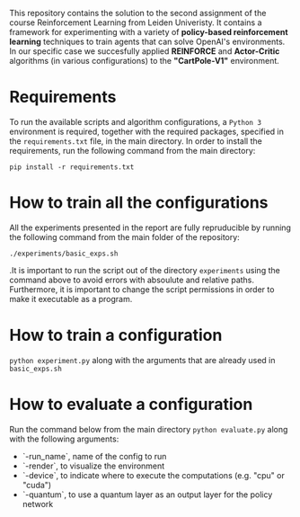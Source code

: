 This repository contains the solution to the second assignment of the course Reinforcement Learning from Leiden Univeristy. It contains a framework for experimenting with a variety of **policy-based reinforcement learning** techniques to train agents that can solve OpenAI's environments. In our specific case we succesfully applied **REINFORCE** and **Actor-Critic** algorithms (in various configurations) to the **"CartPole-V1"** environment.

# Requirements
 To run the available scripts and algorithm configurations, a `Python 3` environment is required, together with the required packages, specified in the `requirements.txt` file, in the main directory. In order to install the requirements, run the following command from the main directory: 
 
 ```
 pip install -r requirements.txt
 ````

# How to train all the configurations

All the experiments presented in the report are fully repruducible by running the following command from the main folder of the repository:

```
./experiments/basic_exps.sh
``` 
.It is important to run the script out of the directory `experiments` using the command above to avoid errors with absoulute and relative paths. 
Furthermore, it is important to change the script permissions in order to make it executable as a program.

# How to train a configuration
`python experiment.py`
along with the arguments that are already used in `basic_exps.sh`
# How to evaluate a configuration
Run the command below from the main directory
`python evaluate.py`
along with the following arguments:
<ul>
<li>`-run_name`, name of the config to run </li>
<li>`-render`, to visualize the environment</li>
<li>`-device`, to indicate where to execute the computations (e.g. "cpu" or "cuda") </li>
<li>`-quantum`, to use a quantum layer as an output layer for the policy network</li>
</ul>
